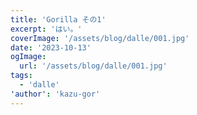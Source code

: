 ```yaml
---
title: 'Gorilla その1'
excerpt: 'はい。'
coverImage: '/assets/blog/dalle/001.jpg'
date: '2023-10-13'
ogImage:
  url: '/assets/blog/dalle/001.jpg'
tags:
  - 'dalle'
'author': 'kazu-gor'
---
```


